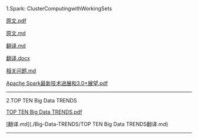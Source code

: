 1.Spark: ClusterComputingwithWorkingSets

[原文.pdf](./spark/1/spark.pdf)

[原文.md](./spark/1/原文.md)

[翻译.md](./spark/1/翻译.md)

[翻译.docx](./spark/1/翻译.docx)

[相关问题.md](./spark/1/问题.md)

[Apache Spark最新技术进展和3.0+展望.pdf](./spark/其他资料/Apache%20Spark最新技术进展和3.0+展望.pdf)

---
2.TOP TEN Big Data TRENDS

[TOP TEN Big Data TRENDS.pdf](./Big-Data-TRENDS/TOP%20TEN%20Big%20Data%20TRENDS.pdf)

[翻译.md](./Big-Data-TRENDS/TOP TEN Big Data TRENDS翻译.md)

---